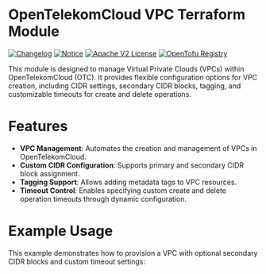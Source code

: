 # OpenTelekomCloud VPC Terraform Module

[![Changelog](https://img.shields.io/badge/changelog-release-green.svg)](CHANGELOG.md) [![Notice](https://img.shields.io/badge/notice-copyright-blue.svg)](NOTICE) [![Apache V2 License](https://img.shields.io/badge/license-Apache%20V2-orange.svg)](LICENSE) [![OpenTofu Registry](https://img.shields.io/badge/opentofu-registry-yellow.svg)](https://search.opentofu.org/module/CloudAstro/vpc/opentelekomcloud/)

This module is designed to manage Virtual Private Clouds (VPCs) within OpenTelekomCloud (OTC). It provides flexible configuration options for VPC creation, including CIDR settings, secondary CIDR blocks, tagging, and customizable timeouts for create and delete operations.

# Features

- **VPC Management**: Automates the creation and management of VPCs in OpenTelekomCloud.
- **Custom CIDR Configuration**: Supports primary and secondary CIDR block assignment.
- **Tagging Support**: Allows adding metadata tags to VPC resources.
- **Timeout Control**: Enables specifying custom create and delete operation timeouts through dynamic configuration.

# Example Usage

This example demonstrates how to provision a VPC with optional secondary CIDR blocks and custom timeout settings:

